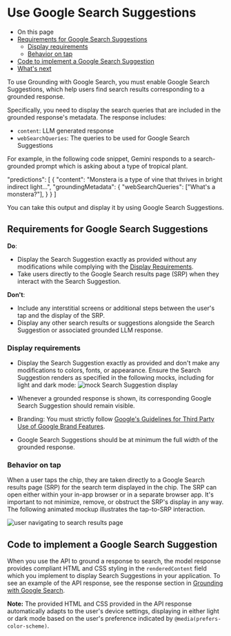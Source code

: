 # Use Google Search Suggestions

-   On this page
-   [Requirements for Google Search Suggestions](https://ai.google.dev/gemini-api/docs/grounding/search-suggestions#requirements)
    -   [Display requirements](https://ai.google.dev/gemini-api/docs/grounding/search-suggestions#display-requirements)
    -   [Behavior on tap](https://ai.google.dev/gemini-api/docs/grounding/search-suggestions#behavior-on-tap)
-   [Code to implement a Google Search Suggestion](https://ai.google.dev/gemini-api/docs/grounding/search-suggestions#code-sample)
-   [What's next](https://ai.google.dev/gemini-api/docs/grounding/search-suggestions#what-is-next)

To use Grounding with Google Search, you must enable Google Search Suggestions, which help users find search results corresponding to a grounded response.

Specifically, you need to display the search queries that are included in the grounded response's metadata. The response includes:

-   `content`: LLM generated response
-   `webSearchQueries`: The queries to be used for Google Search Suggestions

For example, in the following code snippet, Gemini responds to a search-grounded prompt which is asking about a type of tropical plant.

"predictions": [
      {
        "content": "Monstera is a type of vine that thrives in bright indirect light…",
        "groundingMetadata": {
          "webSearchQueries": ["What's a monstera?"],
        }
      }
    ]

You can take this output and display it by using Google Search Suggestions.

## Requirements for Google Search Suggestions

**Do**:

-   Display the Search Suggestion exactly as provided without any modifications while complying with the [Display Requirements](https://ai.google.dev/gemini-api/docs/grounding/search-suggestions#display-requirements).
-   Take users directly to the Google Search results page (SRP) when they interact with the Search Suggestion.

**Don't**:

-   Include any interstitial screens or additional steps between the user's tap and the display of the SRP.
-   Display any other search results or suggestions alongside the Search Suggestion or associated grounded LLM response.

### Display requirements

-   Display the Search Suggestion exactly as provided and don't make any modifications to colors, fonts, or appearance. Ensure the Search Suggestion renders as specified in the following mocks, including for light and dark mode: ![mock Search Suggestion display](https://ai.google.dev/static/gemini-api/docs/images/entrypoints-preview.png)
    
-   Whenever a grounded response is shown, its corresponding Google Search Suggestion should remain visible.
    
-   Branding: You must strictly follow [Google's Guidelines for Third Party Use of Google Brand Features](https://about.google/brand-resource-center/).
    
-   Google Search Suggestions should be at minimum the full width of the grounded response.
    

### Behavior on tap

When a user taps the chip, they are taken directly to a Google Search results page (SRP) for the search term displayed in the chip. The SRP can open either within your in-app browser or in a separate browser app. It's important to not minimize, remove, or obstruct the SRP's display in any way. The following animated mockup illustrates the tap-to-SRP interaction.

![user navigating to search results page](https://ai.google.dev/static/gemini-api/docs/images/weather-chicago-3.gif)

## Code to implement a Google Search Suggestion

When you use the API to ground a response to search, the model response provides compliant HTML and CSS styling in the `renderedContent` field which you implement to display Search Suggestions in your application. To see an example of the API response, see the response section in [Grounding with Google Search](https://ai.google.dev/gemini-api/docs/grounding).

**Note:** The provided HTML and CSS provided in the API response automatically adapts to the user's device settings, displaying in either light or dark mode based on the user's preference indicated by `@media(prefers-color-scheme)`.